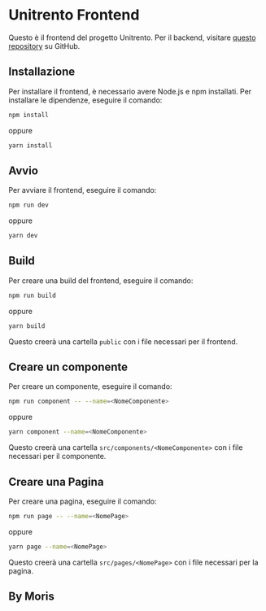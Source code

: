 # Unitrento Frontend

Questo è il frontend del progetto Unitrento. Per il backend, visitare [questo repository](https://github.com/crmpartners/unitrento-drupal-portal) su GitHub.

## Installazione

Per installare il frontend, è necessario avere Node.js e npm installati. Per installare le dipendenze, eseguire il comando:

```bash
npm install
```

oppure

```bash
yarn install
```

## Avvio

Per avviare il frontend, eseguire il comando:

```bash
npm run dev
```

oppure

```bash
yarn dev
```

## Build

Per creare una build del frontend, eseguire il comando:

```bash
npm run build
```

oppure

```bash
yarn build
```

Questo creerà una cartella `public` con i file necessari per il frontend.

## Creare un componente

Per creare un componente, eseguire il comando:

```bash
npm run component -- --name=<NomeComponente>
```

oppure

```bash
yarn component --name=<NomeComponente>
```

Questo creerà una cartella `src/components/<NomeComponente>` con i file necessari per il componente.

## Creare una Pagina

Per creare una pagina, eseguire il comando:

```bash
npm run page -- --name=<NomePage>
```

oppure

```bash
yarn page --name=<NomePage>
```

Questo creerà una cartella `src/pages/<NomePage>` con i file necessari per la pagina.

## By Moris
